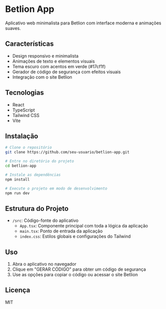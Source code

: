 # Betlion App

Aplicativo web minimalista para Betlion com interface moderna e animações suaves.

## Características

- Design responsivo e minimalista
- Animações de texto e elementos visuais
- Tema escuro com acentos em verde (#17cf1f)
- Gerador de código de segurança com efeitos visuais
- Integração com o site Betlion

## Tecnologias

- React
- TypeScript
- Tailwind CSS
- Vite

## Instalação

```bash
# Clone o repositório
git clone https://github.com/seu-usuario/betlion-app.git

# Entre no diretório do projeto
cd betlion-app

# Instale as dependências
npm install

# Execute o projeto em modo de desenvolvimento
npm run dev
```

## Estrutura do Projeto

- `/src`: Código-fonte do aplicativo
  - `App.tsx`: Componente principal com toda a lógica da aplicação
  - `main.tsx`: Ponto de entrada da aplicação
  - `index.css`: Estilos globais e configurações do Tailwind

## Uso

1. Abra o aplicativo no navegador
2. Clique em "GERAR CÓDIGO" para obter um código de segurança
3. Use as opções para copiar o código ou acessar o site Betlion

## Licença

MIT 